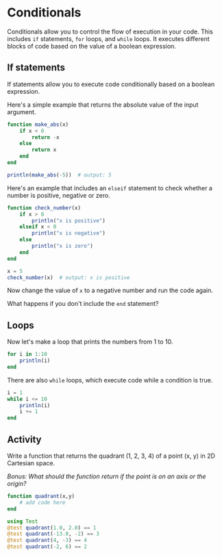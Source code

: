 # Conditionals

Conditionals allow you to control the flow of execution in your code.
This includes `if` statements, `for` loops, and `while` loops.
It executes different blocks of code based on the value of a boolean expression.


## If statements
If statements allow you to execute code conditionally based on a boolean expression.

Here's a simple example that returns the absolute value of the input argument.

```julia
function make_abs(x)
    if x < 0
        return -x
    else
        return x
    end
end

println(make_abs(-5))  # output: 5
```

Here's an example that includes an `elseif` statement to check whether a number is positive, negative or zero.

```julia
function check_number(x)
    if x > 0
        println("x is positive")
    elseif x < 0
        println("x is negative")
    else
        println("x is zero")
    end
end

x = 5
check_number(x)  # output: x is positive
```

Now change the value of `x` to a negative number and run the code again.

What happens if you don't include the `end` statement?


## Loops
Now let's make a loop that prints the numbers from 1 to 10.

```julia
for i in 1:10
    println(i)
end
```

There are also `while` loops, which execute code while a condition is true.

```julia
i = 1
while i <= 10
    println(i)
    i += 1
end
```

## Activity
Write a function that returns the quadrant (1, 2, 3, 4) of a point (x, y) in 2D Cartesian space.

*Bonus: What should the function return if the point is on an axis or the origin?*

```julia
function quadrant(x,y)
    # add code here
end

using Test
@test quadrant(1.0, 2.0) == 1
@test quadrant(-13.0, -2) == 3
@test quadrant(4, -3) == 4
@test quadrant(-2, 6) == 2
```
